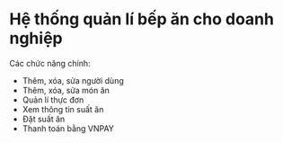 # Hệ thống quản lí bếp ăn cho doanh nghiệp
Các chức năng chính:
- Thêm, xóa, sửa người dùng
- Thêm, xóa, sửa món ăn
- Quản lí thực đơn
- Xem thông tin suất ăn
- Đặt suất ăn
- Thanh toán bằng VNPAY
